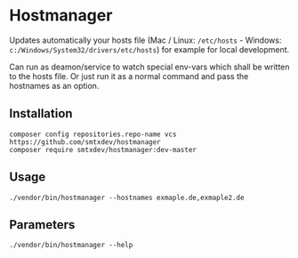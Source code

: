 # Hostmanager

Updates automatically your hosts file (Mac / Linux: `/etc/hosts` - Windows: `c:/Windows/System32/drivers/etc/hosts`) for example for local development.

Can run as deamon/service to watch special env-vars which shall be written to the hosts file. Or just run it as a normal command and pass the hostnames as an option.

## Installation

```
composer config repositories.repo-name vcs https://github.com/smtxdev/hostmanager
composer require smtxdev/hostmanager:dev-master
```

## Usage

```
./vendor/bin/hostmanager --hostnames exmaple.de,exmaple2.de
```

## Parameters

```
./vendor/bin/hostmanager --help
```
